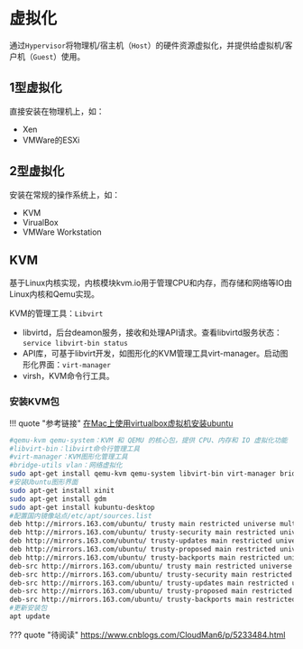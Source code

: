 # 虚拟化

通过`Hypervisor`将物理机/宿主机（`Host`）的硬件资源虚拟化，并提供给虚拟机/客户机（`Guest`）使用。

## 1型虚拟化

直接安装在物理机上，如：

+ Xen
+ VMWare的ESXi

## 2型虚拟化

安装在常规的操作系统上，如：

+ KVM
+ VirualBox
+ VMWare Workstation

## KVM

基于Linux内核实现，内核模块kvm.io用于管理CPU和内存，而存储和网络等IO由Linux内核和Qemu实现。

KVM的管理工具：`Libvirt`

+ libvirtd，后台deamon服务，接收和处理API请求。查看libvirtd服务状态：`service libvirt-bin status`
+ API库，可基于libvirt开发，如图形化的KVM管理工具virt-manager。启动图形化界面：`virt-manager`
+ virsh，KVM命令行工具。

### 安装KVM包

!!! quote "参考链接"
    [在Mac上使用virtualbox虚拟机安装ubuntu](https://blog.csdn.net/shenhaifeiniao/article/details/69397000)

```bash
#qemu-kvm qemu-system：KVM 和 QEMU 的核心包，提供 CPU、内存和 IO 虚拟化功能
#libvirt-bin：libvirt命令行管理工具
#virt-manager：KVM图形化管理工具
#bridge-utils vlan：网络虚拟化
sudo apt-get install qemu-kvm qemu-system libvirt-bin virt-manager bridge-utils vlan
#安装Ubuntu图形界面
sudo apt-get install xinit
sudo apt-get install gdm
sudo apt-get install kubuntu-desktop
#配置国内镜像站点/etc/apt/sources.list
deb http://mirrors.163.com/ubuntu/ trusty main restricted universe multiverse
deb http://mirrors.163.com/ubuntu/ trusty-security main restricted universe multiverse
deb http://mirrors.163.com/ubuntu/ trusty-updates main restricted universe multiverse
deb http://mirrors.163.com/ubuntu/ trusty-proposed main restricted universe multiverse
deb http://mirrors.163.com/ubuntu/ trusty-backports main restricted universe multiverse
deb-src http://mirrors.163.com/ubuntu/ trusty main restricted universe multiverse
deb-src http://mirrors.163.com/ubuntu/ trusty-security main restricted universe multiverse
deb-src http://mirrors.163.com/ubuntu/ trusty-updates main restricted universe multiverse
deb-src http://mirrors.163.com/ubuntu/ trusty-proposed main restricted universe multiverse
deb-src http://mirrors.163.com/ubuntu/ trusty-backports main restricted universe multiverse
#更新安装包
apt update
```

??? quote "待阅读"
    <https://www.cnblogs.com/CloudMan6/p/5233484.html>

